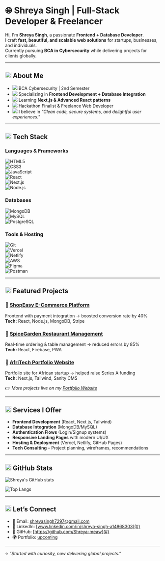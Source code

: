 # 🌐 Shreya Singh | Full-Stack Developer & Freelancer  

Hi, I'm **Shreya Singh**, a passionate **Frontend + Database Developer**.  
I craft **fast, beautiful, and scalable web solutions** for startups, businesses, and individuals.  
Currently pursuing **BCA in Cybersecurity** while delivering projects for clients globally.  

---

## <img src="https://img.icons8.com/fluency/24/000000/user.png" width="20"/> About Me
- <img src="https://img.icons8.com/color/20/000000/graduation-cap.png"/> BCA Cybersecurity | 2nd Semester  
- <img src="https://img.icons8.com/color/20/000000/laptop.png"/> Specializing in **Frontend Development + Database Integration**  
- <img src="https://img.icons8.com/color/20/000000/rocket.png"/> Learning **Next.js & Advanced React patterns**  
- <img src="https://img.icons8.com/color/20/000000/trophy.png"/> Hackathon Finalist & Freelance Web Developer  
- <img src="https://img.icons8.com/color/20/000000/sparkling.png"/> I believe in *"Clean code, secure systems, and delightful user experiences."*  

---

## <img src="https://img.icons8.com/fluency/24/000000/code.png" width="20"/> Tech Stack  

### Languages & Frameworks  
![HTML5](https://img.shields.io/badge/HTML5-E34F26?style=for-the-badge&logo=html5&logoColor=white)  
![CSS3](https://img.shields.io/badge/CSS3-1572B6?style=for-the-badge&logo=css3&logoColor=white)  
![JavaScript](https://img.shields.io/badge/JavaScript-F7DF1E?style=for-the-badge&logo=javascript&logoColor=black)  
![React](https://img.shields.io/badge/React-20232A?style=for-the-badge&logo=react&logoColor=61DAFB)  
![Next.js](https://img.shields.io/badge/Next.js-000000?style=for-the-badge&logo=nextdotjs&logoColor=white)  
![Node.js](https://img.shields.io/badge/Node.js-43853D?style=for-the-badge&logo=node.js&logoColor=white)  

### Databases  
![MongoDB](https://img.shields.io/badge/MongoDB-4EA94B?style=for-the-badge&logo=mongodb&logoColor=white)  
![MySQL](https://img.shields.io/badge/MySQL-005C84?style=for-the-badge&logo=mysql&logoColor=white)  
![PostgreSQL](https://img.shields.io/badge/PostgreSQL-316192?style=for-the-badge&logo=postgresql&logoColor=white)  

### Tools & Hosting  
![Git](https://img.shields.io/badge/Git-F05032?style=for-the-badge&logo=git&logoColor=white)  
![Vercel](https://img.shields.io/badge/Vercel-000000?style=for-the-badge&logo=vercel&logoColor=white)  
![Netlify](https://img.shields.io/badge/Netlify-00C7B7?style=for-the-badge&logo=netlify&logoColor=white)  
![AWS](https://img.shields.io/badge/AWS-232F3E?style=for-the-badge&logo=amazon-aws&logoColor=white)  
![Figma](https://img.shields.io/badge/Figma-F24E1E?style=for-the-badge&logo=figma&logoColor=white)  
![Postman](https://img.shields.io/badge/Postman-FF6C37?style=for-the-badge&logo=postman&logoColor=white)  

---

## <img src="https://img.icons8.com/color/24/000000/project.png" width="20"/> Featured Projects  

### 🔹 [ShopEasy E-Commerce Platform](#)  
Frontend with payment integration → boosted conversion rate by 40%  
**Tech:** React, Node.js, MongoDB, Stripe  

### 🔹 [SpiceGarden Restaurant Management](#)  
Real-time ordering & table management → reduced errors by 85%  
**Tech:** React, Firebase, PWA  

### 🔹 [AfriTech Portfolio Website](#)  
Portfolio site for African startup → helped raise Series A funding  
**Tech:** Next.js, Tailwind, Sanity CMS  

👉 *More projects live on my [Portfolio Website](https://your-portfolio-link.com)*  

---

## <img src="https://img.icons8.com/fluency/24/000000/services.png" width="20"/> Services I Offer
- **Frontend Development** (React, Next.js, Tailwind)  
- **Database Integration** (MongoDB/MySQL)  
- **Authentication Flows** (Login/Signup systems)  
- **Responsive Landing Pages** with modern UI/UX  
- **Hosting & Deployment** (Vercel, Netlify, GitHub Pages)  
- **Tech Consulting** – Project planning, wireframes, recommendations  

---

## <img src="https://img.icons8.com/fluency/24/000000/combo-chart.png" width="20"/> GitHub Stats  

![Shreya's GitHub stats](https://github-readme-stats.vercel.app/api?username=your-github-username&show_icons=true&theme=radical)  

![Top Langs](https://github-readme-stats.vercel.app/api/top-langs/?username=your-github-username&layout=compact&theme=radical)  

---

## <img src="https://img.icons8.com/fluency/24/000000/contacts.png" width="20"/> Let’s Connect  

- 📧 Email: [shreyasingh7297@gmail.com](mailto:shreyasingh7297@gmail.com)  
- 💼 LinkedIn: [www.linkedin.com/in/shreya-singh-a14868303](#)  
- 🐙 GitHub: [https://github.com/Shreya-meaw](#)  
- 🌍 Portfolio: [upcoming](#)  

---

⭐ *“Started with curiosity, now delivering global projects.”*  
